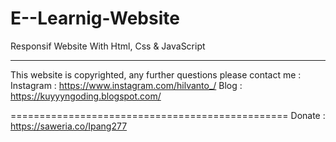 # E--Learnig-Website
Responsif Website With Html, Css &amp; JavaScript

-------------------------------------------------
This website is copyrighted, any further questions please contact me :
Instagram : https://www.instagram.com/hilvanto_/
Blog : https://kuyyyngoding.blogspot.com/


================================================
Donate : https://saweria.co/Ipang277
